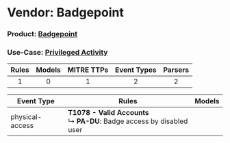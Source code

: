 Vendor: Badgepoint
==================
### Product: [Badgepoint](../ds_badgepoint_badgepoint.md)
### Use-Case: [Privileged Activity](../../../../UseCases/uc_privileged_activity.md)

| Rules | Models | MITRE TTPs | Event Types | Parsers |
|:-----:|:------:|:----------:|:-----------:|:-------:|
|   1   |   0    |     1      |      2      |    2    |

| Event Type      | Rules    | Models |
| ---- | ---- | ------ |
| physical-access | <b>T1078 - Valid Accounts</b><br> ↳ <b>PA-DU</b>: Badge access by disabled user |        |